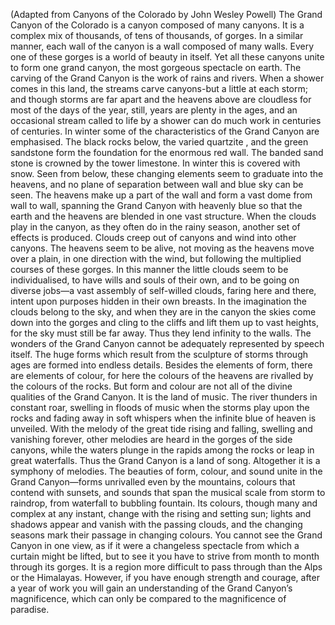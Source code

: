 (Adapted from Canyons of the Colorado by John Wesley Powell)
The Grand Canyon of the Colorado is a canyon composed of many canyons. It is a complex mix of thousands, of tens of thousands, of gorges. In a similar manner, each wall of the canyon is a wall composed of many walls. Every one of these gorges is a world of beauty in itself. Yet all these canyons unite to form one grand canyon, the most gorgeous spectacle on earth.
The carving of the Grand Canyon is the work of rains and rivers. When a shower comes in this land, the streams carve canyons-but a little at each storm; and though storms are far apart and the heavens above are cloudless for most of the days of the year, still, years are plenty in the ages, and an occasional stream called to life by a shower can do much work in centuries of centuries.
In winter some of the characteristics of the Grand Canyon are emphasised. The black rocks below, the varied quartzite , and the green sandstone form the foundation for the enormous red wall. The banded sand stone is crowned by the tower limestone. In winter this is covered with snow. Seen from below, these changing elements seem to graduate into the heavens, and no plane of separation between wall and blue sky can be seen. The heavens make up a part of the wall and form a vast dome from wall to wall, spanning the Grand Canyon with heavenly blue so that the earth and the heavens are blended in one vast structure.
When the clouds play in the canyon, as they often do in the rainy season, another set of effects is produced. Clouds creep out of canyons and wind into other canyons. The heavens seem to be alive, not moving as the heavens move over a plain, in one direction with the wind, but following the multiplied courses of these gorges. In this manner the little clouds seem to be individualised, to have wills and souls of their own, and to be going on diverse jobs—a vast assembly of self-willed clouds, faring here and there, intent upon purposes hidden in their own breasts. In the imagination the clouds belong to the sky, and when they are in the canyon the skies come down into the gorges and cling to the cliffs and lift them up to vast heights, for the sky must still be far away. Thus they lend infinity to the walls.
The wonders of the Grand Canyon cannot be adequately represented by speech itself. The huge forms which result from the sculpture of storms through ages are formed into endless details. Besides the elements of form, there are elements of colour, for here the colours of the heavens are rivalled by the colours of the rocks. But form and colour are not all of the divine qualities of the Grand Canyon. It is the land of music. The river thunders in constant roar, swelling in floods of music when the storms play upon the rocks and fading away in soft whispers when the infinite blue of heaven is unveiled. With the melody of the great tide rising and falling, swelling and vanishing forever, other melodies are heard in the gorges of the side canyons, while the waters plunge in the rapids among the rocks or leap in great waterfalls. Thus the Grand Canyon is a land of song. Altogether it is a symphony of melodies.
The beauties of form, colour, and sound unite in the Grand Canyon—forms unrivalled even by the mountains, colours that contend with sunsets, and sounds that span the musical scale from storm to raindrop, from waterfall to bubbling fountain. Its colours, though many and complex at any instant, change with the rising and setting sun; lights and shadows appear and vanish with the passing clouds, and the changing seasons mark their passage in changing colours. You cannot see the Grand Canyon in one view, as if it were a changeless spectacle from which a curtain might be lifted, but to see it you have to strive from month to month through its gorges. It is a region more difficult to pass through than the Alps or the Himalayas. However, if you have enough strength and courage, after a year of work you will gain an understanding of the Grand Canyon’s magnificence, which can only be compared to the magnificence of paradise.
